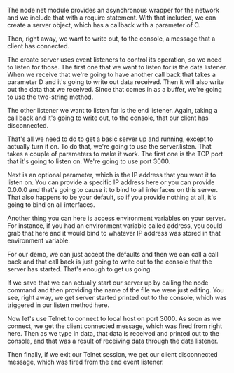 The node net module provides an asynchronous wrapper for the network and we include that with a require statement. With that included, we can create a server object, which has a callback with a parameter of C.

Then, right away, we want to write out, to the console, a message that a client has connected.

The create server uses event listeners to control its operation, so we need to listen for those. The first one that we want to listen for is the data listener. When we receive that we're going to have another call back that takes a parameter D and it's going to write out data received. Then it will also write out the data that we received. Since that comes in as a buffer, we're going to use the two-string method.

The other listener we want to listen for is the end listener. Again, taking a call back and it's going to write out, to the console, that our client has disconnected.

That's all we need to do to get a basic server up and running, except to actually turn it on. To do that, we're going to use the server.listen. That takes a couple of parameters to make it work. The first one is the TCP port that it's going to listen on. We're going to use port 3000.

Next is an optional parameter, which is the IP address that you want it to listen on. You can provide a specific IP address here or you can provide 0.0.0.0 and that's going to cause it to bind to all interfaces on this server. That also happens to be your default, so if you provide nothing at all, it's going to bind on all interfaces.

Another thing you can here is access environment variables on your server. For instance, if you had an environment variable called address, you could grab that here and it would bind to whatever IP address was stored in that environment variable.

For our demo, we can just accept the defaults and then we can call a call back and that call back is just going to write out to the console that the server has started. That's enough to get us going.

If we save that we can actually start our server up by calling the node command and then providing the name of the file we were just editing. You see, right away, we get server started printed out to the console, which was triggered in our listen method here.

Now let's use Telnet to connect to local host on port 3000. As soon as we connect, we get the client connected message, which was fired from right here. Then as we type in data, that data is received and printed out to the console, and that was a result of receiving data through the data listener.

Then finally, if we exit our Telnet session, we get our client disconnected message, which was fired from the end event listener.